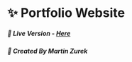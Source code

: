 # ✨ Portfolio Website

##### 🔴 Live Version - [Here](https://itsmartonic.github.io/PortfolioWebsite/)

##### 📝 Created By Martin Zurek
